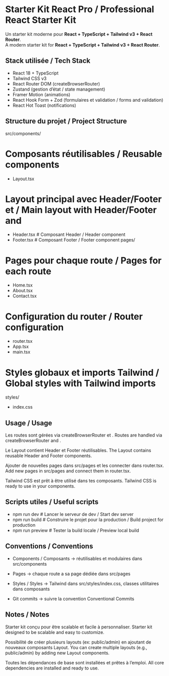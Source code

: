 # Starter Kit React Pro / Professional React Starter Kit

Un starter kit moderne pour **React + TypeScript + Tailwind v3 + React Router**.  
A modern starter kit for **React + TypeScript + Tailwind v3 + React Router**.

## Stack utilisée / Tech Stack

- React 18 + TypeScript  
- Tailwind CSS v3  
- React Router DOM (createBrowserRouter)  
- Zustand (gestion d’état / state management)  
- Framer Motion (animations)  
- React Hook Form + Zod (formulaires et validation / forms and validation)  
- React Hot Toast (notifications)

## Structure du projet / Project Structure

src/components/ 
# Composants réutilisables / Reusable components
- Layout.tsx 
# Layout principal avec Header/Footer et <Outlet /> / Main layout with Header/Footer and <Outlet />
- Header.tsx # Composant Header / Header component
- Footer.tsx # Composant Footer / Footer component
pages/ 
# Pages pour chaque route / Pages for each route
- Home.tsx
- About.tsx
- Contact.tsx
# Configuration du router / Router configuration
- router.tsx 
- App.tsx
- main.tsx
# Styles globaux et imports Tailwind / Global styles with Tailwind imports
styles/
- index.css 

## Usage / Usage

Les routes sont gérées via createBrowserRouter et <Outlet />.
Routes are handled via createBrowserRouter and <Outlet />.

Le Layout contient Header et Footer réutilisables.
The Layout contains reusable Header and Footer components.

Ajouter de nouvelles pages dans src/pages et les connecter dans router.tsx.
Add new pages in src/pages and connect them in router.tsx.

Tailwind CSS est prêt à être utilisé dans tes composants.
Tailwind CSS is ready to use in your components.

## Scripts utiles / Useful scripts

- npm run dev      # Lancer le serveur de dev / Start dev server
- npm run build    # Construire le projet pour la production / Build project for production
- npm run preview  # Tester la build locale / Preview local build

## Conventions / Conventions

- Components / Composants → réutilisables et modulaires dans src/components

- Pages → chaque route a sa page dédiée dans src/pages

- Styles / Styles → Tailwind dans src/styles/index.css, classes utilitaires dans composants

- Git commits → suivre la convention Conventional Commits

## Notes / Notes

Starter kit conçu pour être scalable et facile à personnaliser.
Starter kit designed to be scalable and easy to customize.

Possibilité de créer plusieurs layouts (ex: public/admin) en ajoutant de nouveaux composants Layout.
You can create multiple layouts (e.g., public/admin) by adding new Layout components.

Toutes les dépendances de base sont installées et prêtes à l’emploi.
All core dependencies are installed and ready to use.